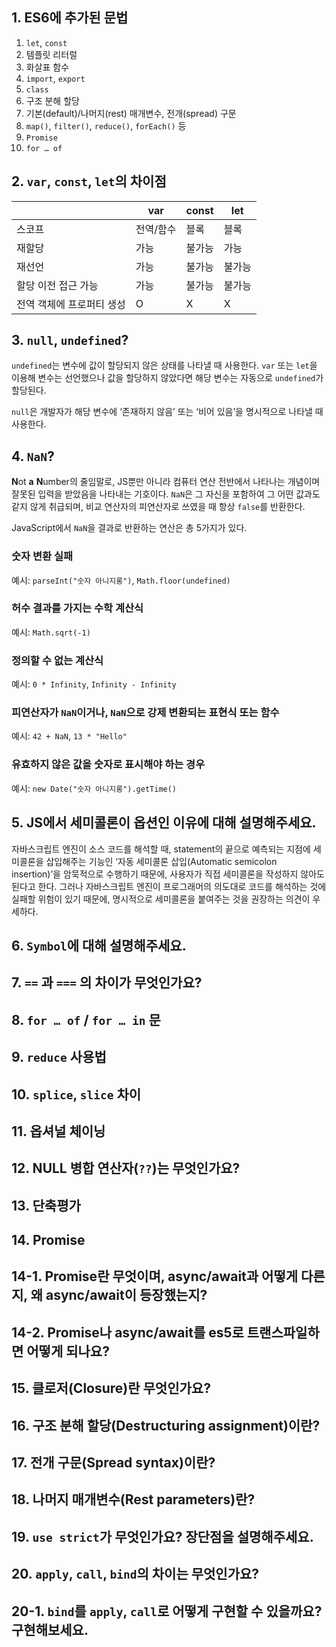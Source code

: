 ## 1. ES6에 추가된 문법
1. `let`, `const`
2. 템플릿 리터럴
3. 화살표 함수
4. `import`, `export`
5. `class`
6. 구조 분해 할당
7. 기본(default)/나머지(rest) 매개변수, 전개(spread) 구문
8. `map()`, `filter()`, `reduce()`, `forEach()` 등
9. `Promise`
10. `for … of`

## 2. `var`, `const`, `let`의 차이점
|  | var | const | let |
| --- | --- | --- | --- |
| 스코프 | 전역/함수 | 블록 | 블록 |
| 재할당 | 가능 | 불가능 | 가능 |
| 재선언 | 가능 | 불가능 | 불가능 |
| 할당 이전 접근 가능 | 가능 | 불가능 | 불가능 |
| 전역 객체에 프로퍼티 생성 | O | X | X |

## 3. `null`, `undefined`?
`undefined`는 변수에 값이 할당되지 않은 상태를 나타낼 때 사용한다. `var` 또는 `let`을 이용해 변수는 선언했으나 값을 할당하지 않았다면 해당 변수는 자동으로 `undefined`가 할당된다.

`null`은 개발자가 해당 변수에 ‘존재하지 않음’ 또는 ‘비어 있음’을 명시적으로 나타낼 때 사용한다.

## 4. `NaN`?
**N**ot **a** **N**umber의 줄임말로, JS뿐만 아니라 컴퓨터 연산 전반에서 나타나는 개념이며 잘못된 입력을 받았음을 나타내는 기호이다. `NaN`은 그 자신을 포함하여 그 어떤 값과도 같지 않게 취급되며, 비교 연산자의 피연산자로 쓰였을 때 항상 `false`를 반환한다.

JavaScript에서 `NaN`을 결과로 반환하는 연산은 총 5가지가 있다.

### 숫자 변환 실패

예시: `parseInt("숫자 아니지롱")`, `Math.floor(undefined)`

### 허수 결과를 가지는 수학 계산식

예시: `Math.sqrt(-1)`

### 정의할 수 없는 계산식

예시: `0 * Infinity`, `Infinity - Infinity`

### 피연산자가 `NaN`이거나, `NaN`으로 강제 변환되는 표현식 또는 함수

예시: `42 + NaN`, `13 * "Hello"`

### 유효하지 않은 값을 숫자로 표시해야 하는 경우

예시: `new Date("숫자 아니지롱").getTime()`

## 5. JS에서 세미콜론이 옵션인 이유에 대해 설명해주세요.
자바스크립트 엔진이 소스 코드를 해석할 때, statement의 끝으로 예측되는 지점에 세미콜론을 삽입해주는 기능인 ‘자동 세미콜론 삽입(Automatic semicolon insertion)’을 암묵적으로 수행하기 때문에, 사용자가 직접 세미콜론을 작성하지 않아도 된다고 한다. 그러나 자바스크립트 엔진이 프로그래머의 의도대로 코드를 해석하는 것에 실패할 위험이 있기 때문에, 명시적으로 세미콜론을 붙여주는 것을 권장하는 의견이 우세하다.

## 6. `Symbol`에 대해 설명해주세요.

## 7. `==` 과 `===` 의 차이가 무엇인가요?

## 8. `for … of` / `for … in` 문

## 9. `reduce` 사용법

## 10. `splice`, `slice` 차이

## 11. 옵셔널 체이닝

## 12. NULL 병합 연산자(`??`)는 무엇인가요?

## 13. 단축평가

## 14. Promise

## 14-1. Promise란 무엇이며, async/await과 어떻게 다른지, 왜 async/await이 등장했는지?

## 14-2. Promise나 async/await를 es5로 트랜스파일하면 어떻게 되나요?

## 15. 클로저(Closure)란 무엇인가요?

## 16. 구조 분해 할당(Destructuring assignment)이란?

## 17. 전개 구문(Spread syntax)이란?

## 18. 나머지 매개변수(Rest parameters)란?

## 19. `use strict`가 무엇인가요? 장단점을 설명해주세요.

## 20. `apply`, `call`, `bind`의 차이는 무엇인가요?

## 20-1. `bind`를 `apply`, `call`로 어떻게 구현할 수 있을까요? 구현해보세요.

